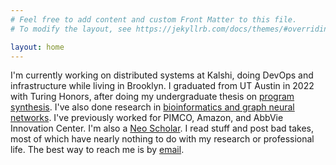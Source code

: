 ```yaml
---
# Feel free to add content and custom Front Matter to this file.
# To modify the layout, see https://jekyllrb.com/docs/themes/#overriding-theme-defaults

layout: home
---
```

I'm currently working on distributed systems at Kalshi, doing DevOps and infrastructure while living in Brooklyn. I graduated from UT Austin in 2022 with Turing Honors, after doing my undergraduate thesis on [program synthesis](https://arxiv.org/abs/2205.09246). I've also done research in [bioinformatics and graph neural networks](https://arxiv.org/abs/2012.10540). I've previously worked for PIMCO, Amazon, and AbbVie Innovation Center. I'm also a [Neo Scholar](https://neo.com/people). I read stuff and post bad takes, most of which have nearly nothing to do with my research or professional life. The best way to reach me is by [email](mailto:jackroper18@gmail.com). 